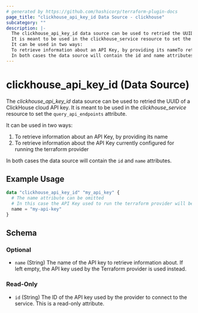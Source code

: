 ```yaml
---
# generated by https://github.com/hashicorp/terraform-plugin-docs
page_title: "clickhouse_api_key_id Data Source - clickhouse"
subcategory: ""
description: |-
  The clickhouse_api_key_id data source can be used to retried the UUID of a ClickHouse cloud API key.
  It is meant to be used in the clickhouse_service resource to set the query_api_endpoints attribute.
  It can be used in two ways:
  To retrieve information about an API Key, by providing its nameTo retrieve information about the API Key currently configured for running the terraform provider
  In both cases the data source will contain the id and name attributes.
---
```


# clickhouse_api_key_id (Data Source)

The *clickhouse_api_key_id* data source can be used to retried the UUID of a ClickHouse cloud API key.
It is meant to be used in the *clickhouse_service* resource to set the `query_api_endpoints` attribute.

It can be used in two ways:

1) To retrieve information about an API Key, by providing its name
2) To retrieve information about the API Key currently configured for running the terraform provider

In both cases the data source will contain the `id` and `name` attributes.

## Example Usage

```terraform
data "clickhouse_api_key_id" "my_api_key" {
  # The name attribute can be omitted
  # In this case the API Key used to run the terraform provider will be retrieved.
  name = "my-api-key"
}
```

<!-- schema generated by tfplugindocs -->
## Schema

### Optional

- `name` (String) The name of the API key to retrieve information about. If left empty, the API key used by the Terraform provider is used instead.

### Read-Only

- `id` (String) The ID of the API key used by the provider to connect to the service. This is a read-only attribute.
